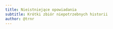 ```yaml
---
title: Nieistniejące opowiadania
subtitle: Krótki zbiór niepotrzebnych historii
author: @trnr
---
```

